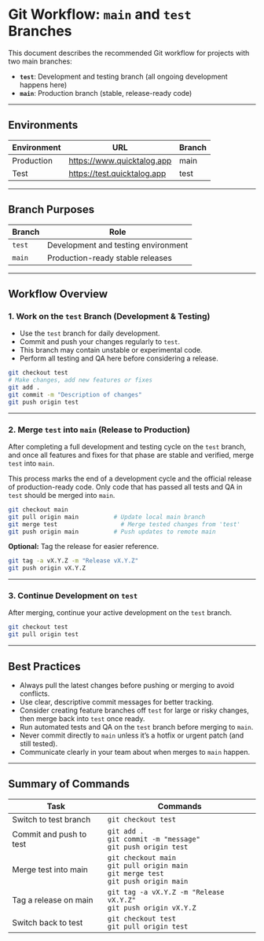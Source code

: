 # Git Workflow: `main` and `test` Branches

This document describes the recommended Git workflow for projects with two main branches:

- **`test`**: Development and testing branch (all ongoing development happens here)
- **`main`**: Production branch (stable, release-ready code)

---

## Environments

| Environment | URL                       | Branch  |
|-------------|---------------------------|---------|
| Production  | https://www.quicktalog.app | main  |
| Test        | https://test.quicktalog.app | test    |

---

## Branch Purposes

| Branch   | Role                                 |
|----------|--------------------------------------|
| `test`   | Development and testing environment   |
| `main` | Production-ready stable releases      |

---

## Workflow Overview

### 1. Work on the `test` Branch (Development & Testing)

- Use the `test` branch for daily development.
- Commit and push your changes regularly to `test`.
- This branch may contain unstable or experimental code.
- Perform all testing and QA here before considering a release.

```bash
git checkout test
# Make changes, add new features or fixes
git add .
git commit -m "Description of changes"
git push origin test
```

---


### 2. Merge `test` into `main` (Release to Production)

After completing a full development and testing cycle on the `test` branch, and once all features and fixes for that phase are stable and verified, merge `test` into `main`.

This process marks the end of a development cycle and the official release of production-ready code. Only code that has passed all tests and QA in `test` should be merged into `main`.

```bash
git checkout main
git pull origin main          # Update local main branch
git merge test                  # Merge tested changes from 'test'
git push origin main          # Push updates to remote main
```

**Optional:** Tag the release for easier reference.

```bash
git tag -a vX.Y.Z -m "Release vX.Y.Z"
git push origin vX.Y.Z
```

---

### 3. Continue Development on `test`

After merging, continue your active development on the `test` branch.

```bash
git checkout test
git pull origin test
```

---

## Best Practices

- Always pull the latest changes before pushing or merging to avoid conflicts.
- Use clear, descriptive commit messages for better tracking.
- Consider creating feature branches off `test` for large or risky changes, then merge back into `test` once ready.
- Run automated tests and QA on the `test` branch before merging to `main`.
- Never commit directly to `main` unless it’s a hotfix or urgent patch (and still tested).
- Communicate clearly in your team about when merges to `main` happen.

---

## Summary of Commands

| Task                        | Commands                                                      |
|-----------------------------|---------------------------------------------------------------|
| Switch to test branch       | `git checkout test`                                           |
| Commit and push to test     | `git add .`<br>`git commit -m "message"`<br>`git push origin test` |
| Merge test into main      | `git checkout main`<br>`git pull origin main`<br>`git merge test`<br>`git push origin main` |
| Tag a release on main     | `git tag -a vX.Y.Z -m "Release vX.Y.Z"`<br>`git push origin vX.Y.Z` |
| Switch back to test         | `git checkout test`<br>`git pull origin test`                 |